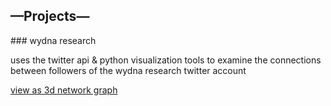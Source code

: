 ## —Projects—

<div id="wydna" markdown="1">
  ### wydna research
  
  uses the twitter api & python visualization tools to examine the
  connections between followers of the wydna research twitter account
  
  [view as 3d network graph][1]
</div>

[1]: network.html
